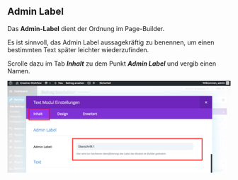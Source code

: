 ## Admin Label

Das **Admin-Label** dient der Ordnung im Page-Builder.

Es ist sinnvoll, das Admin Label aussagekräftig zu benennen, um einen bestimmten Text später leichter wiederzufinden.

Scrolle dazu im Tab _**Inhalt**_ zu dem Punkt _**Admin Label**_ und vergib einen Namen.

![image](./assets/admin_label.jpg)
